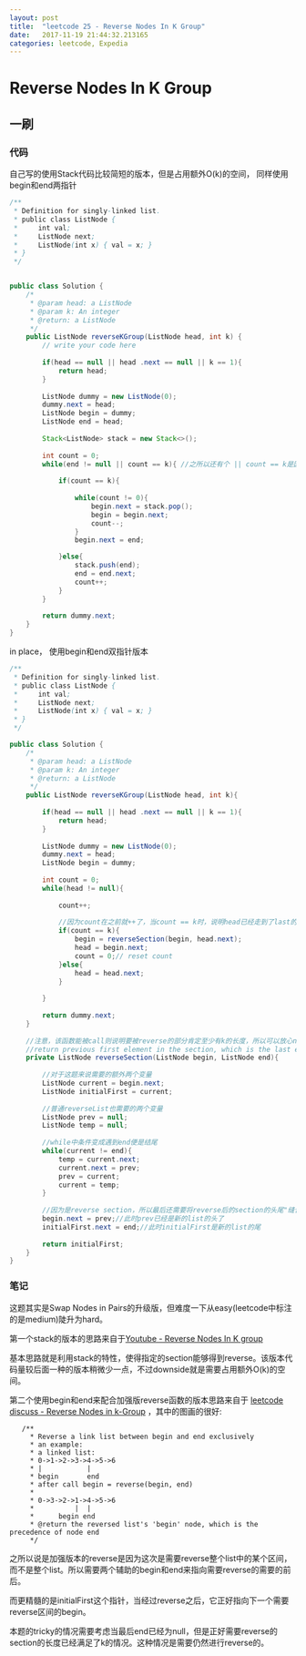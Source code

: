 ```yaml
---
layout: post
title:  "leetcode 25 - Reverse Nodes In K Group"
date:   2017-11-19 21:44:32.213165
categories: leetcode, Expedia
---
```


# Reverse Nodes In K Group

## 一刷

### 代码

自己写的使用Stack代码比较简短的版本，但是占用额外O(k)的空间，
同样使用begin和end两指针
```java
/**
 * Definition for singly-linked list.
 * public class ListNode {
 *     int val;
 *     ListNode next;
 *     ListNode(int x) { val = x; }
 * }
 */


public class Solution {
    /*
     * @param head: a ListNode
     * @param k: An integer
     * @return: a ListNode
     */
    public ListNode reverseKGroup(ListNode head, int k) {
        // write your code here
        
        if(head == null || head .next == null || k == 1){
            return head;
        }
        
        ListNode dummy = new ListNode(0);
        dummy.next = head;
        ListNode begin = dummy;
        ListNode end = head;
        
        Stack<ListNode> stack = new Stack<>();
        
        int count = 0;
        while(end != null || count == k){ //之所以还有个 || count == k是因为coner case有可能当end为null的时候，需要reverse的section正好还满足要求
            
            if(count == k){
                
                while(count != 0){
                    begin.next = stack.pop();
                    begin = begin.next;
                    count--;
                }
                begin.next = end;

            }else{
                stack.push(end);
                end = end.next;
                count++;
            }
        }
        
        return dummy.next;
    }
}
```

in place， 使用begin和end双指针版本
```java
/**
 * Definition for singly-linked list.
 * public class ListNode {
 *     int val;
 *     ListNode next;
 *     ListNode(int x) { val = x; }
 * }
 */

public class Solution {
    /*
     * @param head: a ListNode
     * @param k: An integer
     * @return: a ListNode
     */
    public ListNode reverseKGroup(ListNode head, int k){
        
        if(head == null || head .next == null || k == 1){
            return head;
        }
        
        ListNode dummy = new ListNode(0);
        dummy.next = head;
        ListNode begin = dummy;
        
        int count = 0;
        while(head != null){
            
            count++;
            
            //因为count在之前就++了，当count == k时，说明head已经走到了last的前一个位置，就应该开始反转了（因为有可能正好last为null，但这种情况也需要反转,如果让head走到last的位置则会跳出循环)
            if(count == k){
                begin = reverseSection(begin, head.next);
                head = begin.next;
                count = 0;// reset count
            }else{
                head = head.next;
            }
            
        }
        
        return dummy.next;
    }
    
    //注意，该函数能被call则说明要被reverse的部分肯定至少有k的长度，所以可以放心next
    //return previous first element in the section, which is the last element in section afterwards
    private ListNode reverseSection(ListNode begin, ListNode end){
        
        //对于这题来说需要的额外两个变量
        ListNode current = begin.next;
        ListNode initialFirst = current;
        
        //普通reverseList也需要的两个变量
        ListNode prev = null;
        ListNode temp = null;
        
        //while中条件变成遇到end便是结尾
        while(current != end){
            temp = current.next;
            current.next = prev;
            prev = current;
            current = temp;
        }
        
        //因为是reverse section，所以最后还需要将reverse后的section的头尾"缝合"到整个list中去
        begin.next = prev;//此时prev已经是新的list的头了
        initialFirst.next = end;//此时initialFirst是新的list的尾
        
        return initialFirst;
    }
}
```

### 笔记

这题其实是Swap Nodes in Pairs的升级版，但难度一下从easy(leetcode中标注的是medium)陡升为hard。

第一个stack的版本的思路来自于[Youtube - Reverse Nodes In K group](https://www.youtube.com/watch?v=pLx1VP-FnuY)

基本思路就是利用stack的特性，使得指定的section能够得到reverse。该版本代码量较后面一种的版本稍微少一点，不过downside就是需要占用额外O(k)的空间。

第二个使用begin和end来配合加强版reverse函数的版本思路来自于
[leetcode discuss - Reverse Nodes in k-Group](https://discuss.leetcode.com/topic/12364/non-recursive-java-solution-and-idea)
，其中的图画的很好:

```
   /**
     * Reverse a link list between begin and end exclusively
     * an example:
     * a linked list:
     * 0->1->2->3->4->5->6
     * |           |   
     * begin       end
     * after call begin = reverse(begin, end)
     * 
     * 0->3->2->1->4->5->6
     *          |  |
     *      begin end
     * @return the reversed list's 'begin' node, which is the precedence of node end
     */
```

之所以说是加强版本的reverse是因为这次是需要reverse整个list中的某个区间，而不是整个list。所以需要两个辅助的begin和end来指向需要reverse的需要的前后。

而更精髓的是initialFirst这个指针，当经过reverse之后，它正好指向下一个需要reverse区间的begin。

本题的tricky的情况需要考虑当最后end已经为null，但是正好需要reverse的section的长度已经满足了k的情况。这种情况是需要仍然进行reverse的。